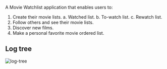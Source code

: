 A Movie Watchlist application that enables
users to:
1. Create their movie lists.
    a. Watched list.
    b. To-watch list.
    c. Rewatch list.
2. Follow others and see their movie lists.
3. Discover new films.
4. Make a personal favorite movie ordered list.

## Log tree
![log-tree](https://github.com/xSkkarf/SW-engineering-assignment-1/assets/113522732/9352d041-7727-48db-ad5e-3672dc538897)
